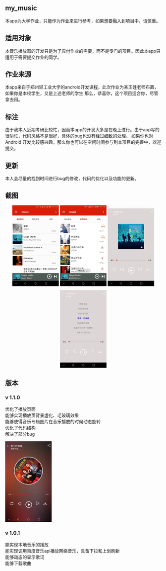 ## my_music
本app为大学作业，只能作为作业来进行参考，如果想要融入到项目中，请慎重。
## 适用对象
本音乐播放器的开发只是为了应付作业的需要，而不是专门的项目。因此本app只适用于需要提交作业的同学。
## 作业来源
本app来自于郑州轻工业大学的android开发课程，此次作业为某王姓老师布置，如果你是本校学生，又是上述老师的学生
那么，恭喜你，这个项目适合你，尽管拿去用。
## 标注
由于我本人近期考研比较忙，因而本app的开发大多是在晚上进行。由于app写的很匆忙，代码风格不是很好，具体的bug也没有经过细致的处理。
如果你也对Android 开发比较感兴趣，那么你也可以在空闲时间参与到本项目的完善中，欢迎提交。
## 更新
本人会尽量的找到时间进行bug的修改，代码的优化以及功能的更新。
## 截图
<p align="center">
	<img src="https://github.com/qichaoqun35/my_music/blob/master/wapper_image/local.jpg" alt="Sample"  width="150"height="260">
	<img src="https://github.com/qichaoqun35/my_music/blob/master/wapper_image/net.jpg" alt="Sample"  width="150" height="260">
	<img src="https://github.com/qichaoqun35/my_music/blob/master/wapper_image/play.jpg" alt="Sample"  width="150" height="260">
	<img src="https://github.com/qichaoqun35/my_music/blob/master/wapper_image/lyric.jpg" alt="Sample"  width="150" height="260">
</p>

## 版本
### v 1.1.0  
优化了播放页面  
能够实现播放页背景虚化、毛玻璃效果  
能够使得音乐专辑图片在音乐播放的时候动态旋转  
优化了代码结构  
解决了部分bug
<p>
<img src="https://github.com/qichaoqun35/my_music/blob/master/wapper_image/new_play_pager.png" alt="Sample"  width="150"height="260">	
</p>

### v 1.0.1  
能实现本地音乐的播放  
能实现调用百度音乐api播放网络音乐，具备下拉和上划刷新  
能够动态的显示歌词  
能够下载歌曲
